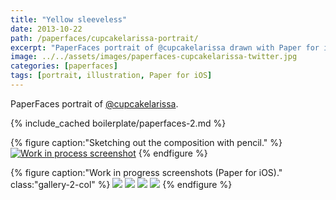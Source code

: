 ```yaml
---
title: "Yellow sleeveless"
date: 2013-10-22
path: /paperfaces/cupcakelarissa-portrait/
excerpt: "PaperFaces portrait of @cupcakelarissa drawn with Paper for iOS on an iPad."
image: ../../assets/images/paperfaces-cupcakelarissa-twitter.jpg
categories: [paperfaces]
tags: [portrait, illustration, Paper for iOS]
---
```


PaperFaces portrait of <a href="https://twitter.com/cupcakelarissa">@cupcakelarissa</a>.

{% include_cached boilerplate/paperfaces-2.md %}

{% figure caption:"Sketching out the composition with pencil." %}
[![Work in process screenshot](../../assets/images/paperfaces-cupcakelarissa-process-1-750.jpg)](../../assets/images/paperfaces-cupcakelarissa-process-1-lg.jpg)
{% endfigure %}

{% figure caption:"Work in progress screenshots (Paper for iOS)." class:"gallery-2-col" %}
[![](../../assets/images/paperfaces-cupcakelarissa-process-2-600.jpg)](../../assets/images/paperfaces-cupcakelarissa-process-2-lg.jpg)
[![](../../assets/images/paperfaces-cupcakelarissa-process-3-600.jpg)](../../assets/images/paperfaces-cupcakelarissa-process-3-lg.jpg)
[![](../../assets/images/paperfaces-cupcakelarissa-process-4-600.jpg)](../../assets/images/paperfaces-cupcakelarissa-process-4-lg.jpg)
[![](../../assets/images/paperfaces-cupcakelarissa-process-5-600.jpg)](../../assets/images/paperfaces-cupcakelarissa-process-5-lg.jpg)
{% endfigure %}
